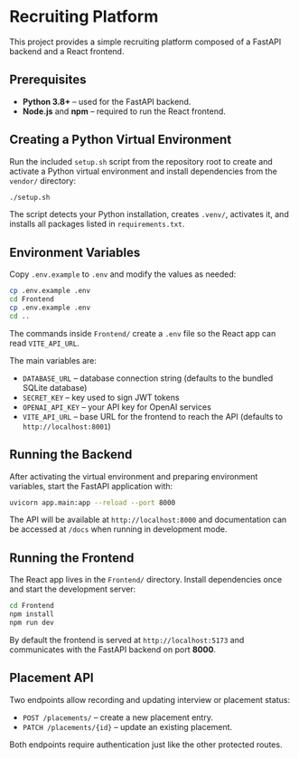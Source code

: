 # Recruiting Platform

This project provides a simple recruiting platform composed of a FastAPI backend and a React frontend.

## Prerequisites

- **Python 3.8+** – used for the FastAPI backend.
- **Node.js** and **npm** – required to run the React frontend.

## Creating a Python Virtual Environment

Run the included `setup.sh` script from the repository root to create and activate a Python virtual environment and install dependencies from the `vendor/` directory:

```bash
./setup.sh
```

The script detects your Python installation, creates `.venv/`, activates it, and installs all packages listed in `requirements.txt`.

## Environment Variables

Copy `.env.example` to `.env` and modify the values as needed:

```bash
cp .env.example .env
cd Frontend
cp .env.example .env
cd ..
```
The commands inside `Frontend/` create a `.env` file so the React app can read `VITE_API_URL`.

The main variables are:

- `DATABASE_URL` – database connection string (defaults to the bundled SQLite database)
- `SECRET_KEY` – key used to sign JWT tokens
- `OPENAI_API_KEY` – your API key for OpenAI services
- `VITE_API_URL` – base URL for the frontend to reach the API (defaults to `http://localhost:8001`)

## Running the Backend

After activating the virtual environment and preparing environment variables, start the FastAPI application with:

```bash
uvicorn app.main:app --reload --port 8000
```

The API will be available at `http://localhost:8000` and documentation can be accessed at `/docs` when running in development mode.

## Running the Frontend

The React app lives in the `Frontend/` directory. Install dependencies once and start the development server:

```bash
cd Frontend
npm install
npm run dev
```

By default the frontend is served at `http://localhost:5173` and communicates with the FastAPI backend on port **8000**.

## Placement API

Two endpoints allow recording and updating interview or placement status:

- `POST /placements/` – create a new placement entry.
- `PATCH /placements/{id}` – update an existing placement.

Both endpoints require authentication just like the other protected routes.
